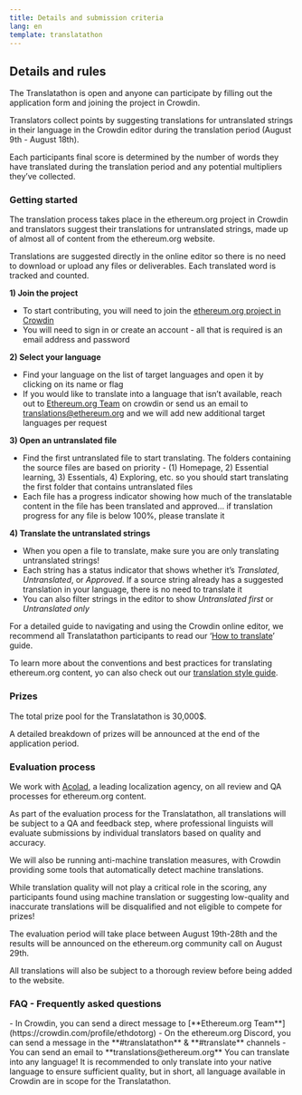 ```yaml
---
title: Details and submission criteria
lang: en
template: translatathon
---
```


## Details and rules

<ContentSplit>
  The Translatathon is open and anyone can participate by filling out the application form and joining the project in Crowdin.

  Translators collect points by suggesting translations for untranslated strings in their language in the Crowdin editor during the translation period (August 9th - August 18th).

  Each participants final score is determined by the number of words they have translated during the translation period and any potential multipliers they’ve collected.
</ContentSplit>

### Getting started

The translation process takes place in the ethereum.org project in Crowdin and translators suggest their translations for untranslated strings, made up of almost all of content from the ethereum.org website.

Translations are suggested directly in the online editor so there is no need to download or upload any files or deliverables. Each translated word is tracked and counted.

**1) Join the project**
- To start contributing, you will need to join the [ethereum.org project in Crowdin](https://crowdin.com/project/ethereum-org)
- You will need to sign in or create an account - all that is required is an email address and password

**2) Select your language**
- Find your language on the list of target languages and open it by clicking on its name or flag
- If you would like to translate into a language that isn’t available, reach out to [Ethereum.org Team](https://crowdin.com/profile/ethdotorg) on crowdin or send us an email to translations@ethereum.org and we will add new additional target languages per request

**3) Open an untranslated file**
- Find the first untranslated file to start translating. The folders containing the source files are based on priority - (1) Homepage, 2) Essential learning, 3) Essentials, 4) Exploring, etc. so you should start translating the first folder that contains untranslated files
- Each file has a progress indicator showing how much of the translatable content in the file has been translated and approved… if translation progress for any file is below 100%, please translate it

**4) Translate the untranslated strings**
- When you open a file to translate, make sure you are only translating untranslated strings!
- Each string has a status indicator that shows whether it’s *Translated*, *Untranslated*, or *Approved*. If a source string already has a suggested translation in your language, there is no need to translate it
- You can also filter strings in the editor to show *Untranslated first* or *Untranslated only*

For a detailed guide to navigating and using the Crowdin online editor, we recommend all Translatathon participants to read our ‘[How to translate](https://ethereum.org/en/contributing/translation-program/how-to-translate/)’ guide.

To learn more about the conventions and best practices for translating ethereum.org content, yo can also check out our [translation style guide](https://ethereum.org/en/contributing/translation-program/translators-guide/).

### Prizes

The total prize pool for the Translatathon is 30,000$.

A detailed breakdown of prizes will be announced at the end of the application period.

### Evaluation process

We work with [Acolad](https://www.acolad.com/), a leading localization agency, on all review and QA processes for ethereum.org content.

As part of the evaluation process for the Translatathon, all translations will be subject to a QA and feedback step, where professional linguists will evaluate submissions by individual translators based on quality and accuracy.

We will also be running anti-machine translation measures, with Crowdin providing some tools that automatically detect machine translations.

While translation quality will not play a critical role in the scoring, any participants found using machine translation or suggesting low-quality and inaccurate translations will be disqualified and not eligible to compete for prizes!

The evaluation period will take place between August 19th-28th and the results will be announced on the ethereum.org community call on August 29th.

All translations will also be subject to a thorough review before being added to the website.

### FAQ - Frequently asked questions

<ExpandableCard title="Who can I contact if I need help or have questions, feedback, or ideas?">
    - In Crowdin, you can send a direct message to [**Ethereum.org Team**](https://crowdin.com/profile/ethdotorg)
    - On the ethereum.org Discord, you can send a message in the **#translatathon** & **#translate** channels
    - You can send an email to **translations@ethereum.org**
</ExpandableCard>

<ExpandableCard title="Which languages can I translate into?">
    You can translate into any language! It is recommended to only translate into your native language to ensure sufficient quality, but in short, all language available in Crowdin are in scope for the Translatathon.
</ExpandableCard>

<ApplyNow />